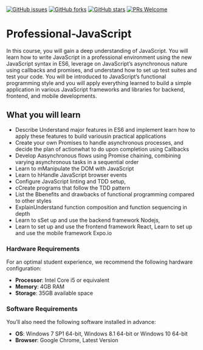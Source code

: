 [![GitHub issues](https://img.shields.io/github/issues/TrainingByPackt/Professional-JavaScript.svg)](https://github.com/TrainingByPackt/Professional-JavaScript/issues)
[![GitHub forks](https://img.shields.io/github/forks/TrainingByPackt/Professional-JavaScript.svg)](https://github.com/TrainingByPackt/Professional-JavaScript/network)
[![GitHub stars](https://img.shields.io/github/stars/TrainingByPackt/Professional-JavaScript.svg)](https://github.com/TrainingByPackt/Professional-JavaScript/stargazers)
[![PRs Welcome](https://img.shields.io/badge/PRs-welcome-brightgreen.svg)](https://github.com/TrainingByPackt/Professional-JavaScript/pulls)

# Professional-JavaScript
In this course, you will gain a deep understanding of JavaScript. You will learn how to write JavaScript in a professional environment using the new JavaScript syntax in ES6, leverage on JavaScript’s asynchronous nature using callbacks and promises, and understand how to set up test suites and test your code. You will be introduced to JavaScript’s functional programming style and you will apply everything learned to build a simple application in various JavaScript frameworks and libraries for backend, frontend, and mobile developments.

## What you will learn
*	Describe Understand major features in ES6 and implement learn how to apply these features to build variousin practical applications
* Create your own Promises to handle asynchronous processes, and decide the plan of actionwhat to do upon completion using Callbacks
*	Develop Aasynchronous flows using Promise chaining, combining varying asynchronous tasks in a sequential order
*	Learn to mManipulate the DOM with JavaScript
*	Learn to hHandle JavaScript browser events
*	Configure JavaScript linting and TDD setup, 
*	cCreate programs that follow the TDD pattern
*	List the Bbenefits and drawbacks of functional programming compared to other styles 
*	ExplainUnderstand function composition and function sequencing in depth
*	Learn to sSet up and use the backend framework Nodejs,
*	Learn to set up and use the frontend framework React, Learn to set up and use the mobile framework Expo.io


### Hardware Requirements
For an optimal student experience, we recommend the following hardware configuration:
* **Processor**: Intel Core i5 or equivalent
* **Memory**: 4GB RAM
* **Storage**: 35GB available space

### Software Requirements
You’ll also need the following software installed in advance:
* **OS**: Windows 7 SP1 64-bit, Windows 8.1 64-bit or Windows 10 64-bit
* **Browser**: Google Chrome, Latest Version
